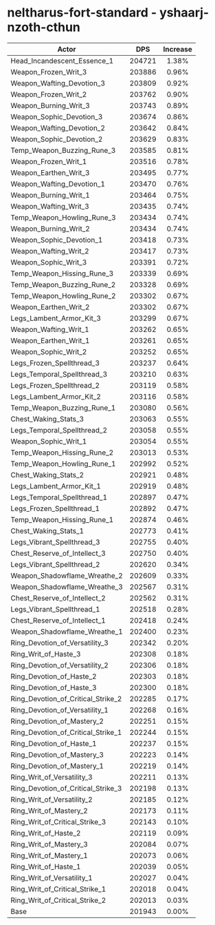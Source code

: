 # neltharus-fort-standard - yshaarj-nzoth-cthun
| Actor | DPS | Increase |
|---|:---:|:---:|
|Head_Incandescent_Essence_1|204721|1.38%|
|Weapon_Frozen_Writ_3|203886|0.96%|
|Weapon_Wafting_Devotion_3|203809|0.92%|
|Weapon_Frozen_Writ_2|203762|0.90%|
|Weapon_Burning_Writ_3|203743|0.89%|
|Weapon_Sophic_Devotion_3|203674|0.86%|
|Weapon_Wafting_Devotion_2|203642|0.84%|
|Weapon_Sophic_Devotion_2|203629|0.83%|
|Temp_Weapon_Buzzing_Rune_3|203585|0.81%|
|Weapon_Frozen_Writ_1|203516|0.78%|
|Weapon_Earthen_Writ_3|203495|0.77%|
|Weapon_Wafting_Devotion_1|203470|0.76%|
|Weapon_Burning_Writ_1|203464|0.75%|
|Weapon_Wafting_Writ_3|203435|0.74%|
|Temp_Weapon_Howling_Rune_3|203434|0.74%|
|Weapon_Burning_Writ_2|203434|0.74%|
|Weapon_Sophic_Devotion_1|203418|0.73%|
|Weapon_Wafting_Writ_2|203417|0.73%|
|Weapon_Sophic_Writ_3|203391|0.72%|
|Temp_Weapon_Hissing_Rune_3|203339|0.69%|
|Temp_Weapon_Buzzing_Rune_2|203328|0.69%|
|Temp_Weapon_Howling_Rune_2|203302|0.67%|
|Weapon_Earthen_Writ_2|203302|0.67%|
|Legs_Lambent_Armor_Kit_3|203299|0.67%|
|Weapon_Wafting_Writ_1|203262|0.65%|
|Weapon_Earthen_Writ_1|203261|0.65%|
|Weapon_Sophic_Writ_2|203252|0.65%|
|Legs_Frozen_Spellthread_3|203237|0.64%|
|Legs_Temporal_Spellthread_3|203210|0.63%|
|Legs_Frozen_Spellthread_2|203119|0.58%|
|Legs_Lambent_Armor_Kit_2|203116|0.58%|
|Temp_Weapon_Buzzing_Rune_1|203080|0.56%|
|Chest_Waking_Stats_3|203063|0.55%|
|Legs_Temporal_Spellthread_2|203058|0.55%|
|Weapon_Sophic_Writ_1|203054|0.55%|
|Temp_Weapon_Hissing_Rune_2|203013|0.53%|
|Temp_Weapon_Howling_Rune_1|202992|0.52%|
|Chest_Waking_Stats_2|202921|0.48%|
|Legs_Lambent_Armor_Kit_1|202919|0.48%|
|Legs_Temporal_Spellthread_1|202897|0.47%|
|Legs_Frozen_Spellthread_1|202892|0.47%|
|Temp_Weapon_Hissing_Rune_1|202874|0.46%|
|Chest_Waking_Stats_1|202773|0.41%|
|Legs_Vibrant_Spellthread_3|202755|0.40%|
|Chest_Reserve_of_Intellect_3|202750|0.40%|
|Legs_Vibrant_Spellthread_2|202620|0.34%|
|Weapon_Shadowflame_Wreathe_2|202609|0.33%|
|Weapon_Shadowflame_Wreathe_3|202567|0.31%|
|Chest_Reserve_of_Intellect_2|202562|0.31%|
|Legs_Vibrant_Spellthread_1|202518|0.28%|
|Chest_Reserve_of_Intellect_1|202418|0.24%|
|Weapon_Shadowflame_Wreathe_1|202400|0.23%|
|Ring_Devotion_of_Versatility_3|202342|0.20%|
|Ring_Writ_of_Haste_3|202308|0.18%|
|Ring_Devotion_of_Versatility_2|202306|0.18%|
|Ring_Devotion_of_Haste_2|202303|0.18%|
|Ring_Devotion_of_Haste_3|202300|0.18%|
|Ring_Devotion_of_Critical_Strike_2|202285|0.17%|
|Ring_Devotion_of_Versatility_1|202268|0.16%|
|Ring_Devotion_of_Mastery_2|202251|0.15%|
|Ring_Devotion_of_Critical_Strike_1|202244|0.15%|
|Ring_Devotion_of_Haste_1|202237|0.15%|
|Ring_Devotion_of_Mastery_3|202223|0.14%|
|Ring_Devotion_of_Mastery_1|202219|0.14%|
|Ring_Writ_of_Versatility_3|202211|0.13%|
|Ring_Devotion_of_Critical_Strike_3|202198|0.13%|
|Ring_Writ_of_Versatility_2|202185|0.12%|
|Ring_Writ_of_Mastery_2|202173|0.11%|
|Ring_Writ_of_Critical_Strike_3|202143|0.10%|
|Ring_Writ_of_Haste_2|202119|0.09%|
|Ring_Writ_of_Mastery_3|202084|0.07%|
|Ring_Writ_of_Mastery_1|202073|0.06%|
|Ring_Writ_of_Haste_1|202039|0.05%|
|Ring_Writ_of_Versatility_1|202027|0.04%|
|Ring_Writ_of_Critical_Strike_1|202018|0.04%|
|Ring_Writ_of_Critical_Strike_2|202013|0.03%|
|Base|201943|0.00%|

